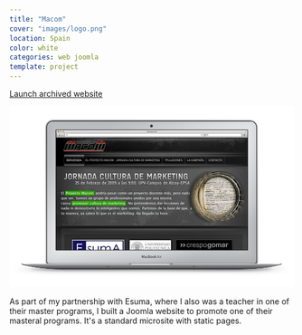 ```yaml
---
title: "Macom"
cover: "images/logo.png"
location: Spain
color: white
categories: web joomla
template: project
---
```


<p class="align-center">
<a class="btn" href="http://macom.herokuapp.com" target="_blank">Launch archived website</a>
</p>

![](./images/1.jpg)

As part of my partnership with Esuma, where I also was a teacher in one of their master programs, I built a Joomla website to promote one of their masteral programs. It's a standard microsite with static pages.
